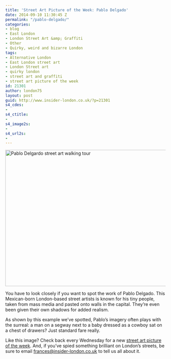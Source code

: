 ```yaml
---
title: 'Street Art Picture of the Week: Pablo Delgado'
date: 2014-09-10 11:30:45 Z
permalink: "/pablo-delgado/"
categories:
- blog
- East London
- London Street Art &amp; Graffiti
- Other
- Quirky, weird and bizarre London
tags:
- Alternative London
- East London street art
- London Street art
- quirky london
- street art and graffiti
- street art picture of the week
id: 21301
author: london75
layout: post
guid: http://www.insider-london.co.uk/?p=21301
s4_cdes:
- 
s4_ctitle:
- 
s4_image2s:
- 
s4_url2s:
- 
---
```


[<img class="aligncenter wp-image-21316 size-full" src="http://www.insider-london.co.uk/wp-content/uploads/2014/09/Pablo-Delgardo.jpg" alt="Pablo Delgardo street art walking tour" width="569" height="427" />](http://www.insider-london.co.uk/wp-content/uploads/2014/09/Pablo-Delgardo.jpg)

You have to look closely if you want to spot the work of Pablo Delgado. This Mexican-born London-based street artists is known for his tiny people, taken from mass media and pasted onto walls in the capital. They&#8217;re even been given their own shadows for added realism.

As shown by this example we&#8217;ve spotted, Pablo&#8217;s imagery often plays with the surreal: a man on a segway next to a baby dressed as a cowboy sat on a chest of drawers? Just standard fare really.

Like this image? Check back every Wednesday for a new <a href="http://www.insider-london.co.uk/tag/street-art-picture-of-the-week/" target="_blank">street art picture of the week</a>. And, if you&#8217;ve spied something brilliant on London&#8217;s streets, be sure to email frances@insider-london.co.uk to tell us all about it.